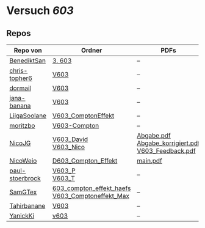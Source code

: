 # Versuch *603*

## Repos

|                 Repo von                 |                                                                                                                    Ordner                                                                                                                     |                                                                                                                                                                                                                                 PDFs                                                                                                                                                                                                                                 |
|------------------------------------------|-----------------------------------------------------------------------------------------------------------------------------------------------------------------------------------------------------------------------------------------------|----------------------------------------------------------------------------------------------------------------------------------------------------------------------------------------------------------------------------------------------------------------------------------------------------------------------------------------------------------------------------------------------------------------------------------------------------------------------|
|[BenediktSan](../repo/BenediktSan)        |[3. 603](https://github.com/BenediktSan/AnfaengerPraktikum2020/tree/main/Versuche%20Semester%20IV/3.%20603)                                                                                                                                    |–                                                                                                                                                                                                                                                                                                                                                                                                                                                                     |
|[chris-topher6](../repo/chris-topher6)    |[V603](https://github.com/chris-topher6/Anfaenger-Praktikum/tree/master/V603)                                                                                                                                                                  |–                                                                                                                                                                                                                                                                                                                                                                                                                                                                     |
|[dormail](../repo/dormail)                |[V603](https://github.com/dormail/ap/tree/main/V603)                                                                                                                                                                                           |–                                                                                                                                                                                                                                                                                                                                                                                                                                                                     |
|[jana-banana](../repo/jana-banana)        |[V603](https://github.com/jana-banana/AP-2020/tree/main/we%20did%20that/V603)                                                                                                                                                                  |–                                                                                                                                                                                                                                                                                                                                                                                                                                                                     |
|[LiigaSoolane](../repo/LiigaSoolane)      |[V603_ComptonEffekt](https://github.com/LiigaSoolane/Paktikum-mit-dem-Teufel/tree/main/V603_ComptonEffekt)                                                                                                                                     |–                                                                                                                                                                                                                                                                                                                                                                                                                                                                     |
|[moritzbo](../repo/moritzbo)              |[V603-Compton](https://github.com/moritzbo/anfaenger_praktikum/tree/main/V603-Compton)                                                                                                                                                         |–                                                                                                                                                                                                                                                                                                                                                                                                                                                                     |
|[NicoJG](../repo/NicoJG)                  |[V603_David](https://github.com/NicoJG/Anfaengerpraktikum/tree/master/V603_David)<br/>[V603_Nico](https://github.com/NicoJG/Anfaengerpraktikum/tree/master/V603_Nico)                                                                          |[Abgabe.pdf](https://docs.google.com/viewer?url=https://raw.githubusercontent.com/NicoJG/Anfaengerpraktikum/master/V603_Nico/Abgabe.pdf)<br/>[Abgabe_korrigiert.pdf](https://docs.google.com/viewer?url=https://raw.githubusercontent.com/NicoJG/Anfaengerpraktikum/master/V603_Nico/Abgabe_korrigiert.pdf)<br/>[V603_Feedback.pdf](https://docs.google.com/viewer?url=https://raw.githubusercontent.com/NicoJG/Anfaengerpraktikum/master/V603_Nico/V603_Feedback.pdf)|
|[NicoWeio](../repo/NicoWeio)              |[D603_Compton_Effekt](https://github.com/NicoWeio/AP/tree/gh-pages/D603_Compton_Effekt)                                                                                                                                                        |[main.pdf](https://docs.google.com/viewer?url=https://raw.githubusercontent.com/NicoWeio/AP/gh-pages/D603_Compton_Effekt/build/main.pdf)                                                                                                                                                                                                                                                                                                                              |
|[paul-stoerbrock](../repo/paul-stoerbrock)|[V603_P](https://github.com/paul-stoerbrock/Praktikum/tree/master/V603_P)<br/>[V603_T](https://github.com/paul-stoerbrock/Praktikum/tree/master/V603_T)                                                                                        |–                                                                                                                                                                                                                                                                                                                                                                                                                                                                     |
|[SamGTex](../repo/SamGTex)                |[603_compton_effekt_haefs](https://github.com/SamGTex/Physik_Praktikum_Samuel_Max/tree/master/603_compton_effekt_haefs)<br/>[V603_Comptoneffekt_Max](https://github.com/SamGTex/Physik_Praktikum_Samuel_Max/tree/master/V603_Comptoneffekt_Max)|–                                                                                                                                                                                                                                                                                                                                                                                                                                                                     |
|[Tahirbanane](../repo/Tahirbanane)        |[V603](https://github.com/Tahirbanane/AP/tree/main/V603)                                                                                                                                                                                       |–                                                                                                                                                                                                                                                                                                                                                                                                                                                                     |
|[YanickKi](../repo/YanickKi)              |[v603](https://github.com/YanickKi/AP_T_Y/tree/main/v603)                                                                                                                                                                                      |–                                                                                                                                                                                                                                                                                                                                                                                                                                                                     |
